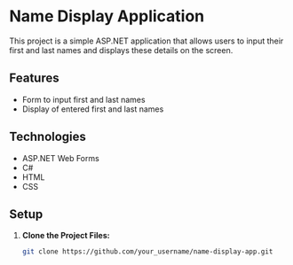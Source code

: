# Name Display Application

This project is a simple ASP.NET application that allows users to input their first and last names and displays these details on the screen.

## Features

- Form to input first and last names
- Display of entered first and last names

## Technologies

- ASP.NET Web Forms
- C#
- HTML
- CSS

## Setup

1. **Clone the Project Files:**
   ```bash
   git clone https://github.com/your_username/name-display-app.git
